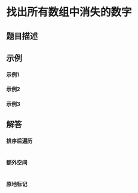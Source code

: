 # 找出所有数组中消失的数字

## 题目描述

## 示例
<!-- tabs:start -->
#### **示例1**
#### **示例2**
#### **示例3**
<!-- tabs:end -->
## 解答

<!-- tabs:start -->
#### **排序后遍历**
```java

```
#### **额外空间**
```java

```
#### **原地标记**
```java

```
<!-- tabs:end -->
